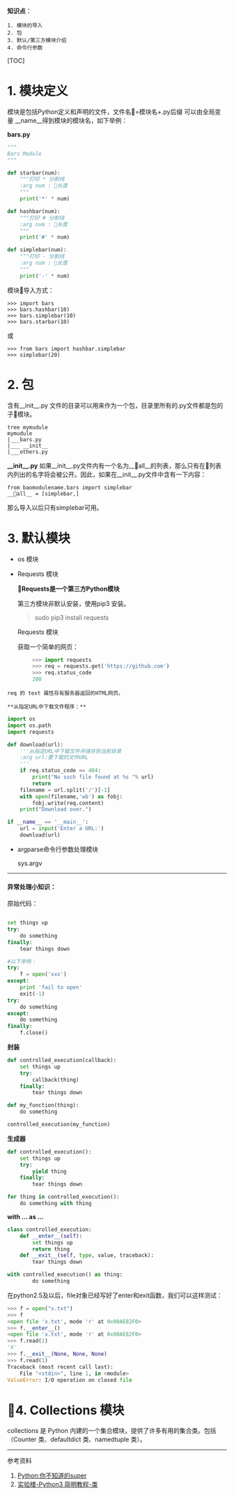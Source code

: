 
 **知识点**：
```
1. 模块的导入
2. 包
3. 默认/第三方模块介绍
4. 命令行参数
```
[TOC]

# 1. 模块定义

模块是包括Python定义和声明的文件，文件名=模块名+.py后缀
可以由全局变量 \_\_name\_\_得到模块的模块名，如下举例：

**bars.py**

```python
"""
Bars Module
"""

def starbar(num):
    """打印 * 分割线
    :arg num : 长度
    """
    print('*' * num)

def hashbar(num):
    """打印 # 分割线
    :arg num : 长度
    """
    print('#' * num)

def simplebar(num):
    """打印 - 分割线
    :arg num : 长度
    """
    print('-' * num)

```
模块导入方式：

    >>> import bars
    >>> bars.hashbar(10)
    >>> bars.simplebar(10)
    >>> bars.starbar(10)

或

    >>> from bars import hashbar.simplebar
    >>> simplebar(20)


# 2. 包

含有\_\_init\_\_.py 文件的目录可以用来作为一个包，目录里所有的.py文件都是包的子模块。


```
tree mymudule
mymudule
|___bars.py
|___ __init__
|___others.py
```

**\_\_init\_\_.py**
如果\_\_init\_\_.py文件内有一个名为\_\_all\_\_的列表，那么只有在列表内列出的名字将会被公开。因此，如果在\_\_init\_\_.py文件中含有一下内容：

    from baomodulename.bars import simplebar
    __all__ = [simplebar,]

那么导入以后只有simplebar可用。



# 3. 默认模块

 - os 模块
 - Requests 模块

   **Requests是一个第三方Python模块**  

    第三方模块非默认安装，使用pip3 安装。  

    >sudo pip3 install requests

    Requests 模块

    获取一个简单的网页：
```python
        >>> import requests  
        >>> req = requests.get('https://github.com')
        >>> req.status_code
        200
```
    req 的 text 属性存有服务器返回的HTML网页。

    **从指定URL中下载文件程序：**

```python
import os
import os.path
import requests

def download(url):
    '''从指定URL中下载文件并储存到当前目录
    :arg url:要下载的文件URL
    '''
    if req.status_code == 404:
        print("No such file found at %s "% url)
        return
    filename = url.split('/')[-1]
    with open(filename,'wb') as fobj:
        fobj.write(req.content)
    print("Download over.")

if __name__ == '__main__':
    url = input('Enter a URL:')
    download(url)


```

- argparse命令行参数处理模块

    sys.argv

---

#### 异常处理小知识：

原始代码：


```python

set things up
try:
    do something
finally:
    tear things down

#以下举例：
try:
    f = open('xxx')
except:
    print 'fail to open'
    exit(-1)
try:
    do something
except:
    do something
finally:
    f.close()
```

**封装**

```python
def controlled_execution(callback):
    set things up
    try:
        callback(thing)
    finally:
        tear things down

def my_function(thing):
    do something

controlled_execution(my_function)

```
**生成器**

```python
def controlled_execution():
    set things up
    try:
        yield thing
    finally:
        tear things down

for thing in controlled_execution():
    do something with thing

```
**with ... as ...**
```Python
class controlled_execution:
    def __enter__(self):
        set things up
        return thing
    def __exit__(self, type, value, traceback):
        tear things down

with controlled_execution() as thing:
        do something

```
在python2.5及以后，file对象已经写好了enter和exit函数，我们可以这样测试：
```python
>>> f = open("x.txt")
>>> f  
<open file 'x.txt', mode 'r' at 0x00AE82F0>
>>> f.__enter__()
<open file 'x.txt', mode 'r' at 0x00AE82F0>
>>> f.read(1)
'X'
>>> f.__exit__(None, None, None)
>>> f.read(1)
Traceback (most recent call last):
    File "<stdin>", line 1, in <module>
ValueError: I/O operation on closed file

```

# 4. Collections 模块

collections 是 Python 内建的一个集合模块，提供了许多有用的集合类。包括（Counter 类、defaultdict 类、namedtuple 类）。  











---

参考资料
1. [Python:你不知道的super](http://python.jobbole.com/86787/)
2. [实验楼-Python3 简明教程-类](https://www.shiyanlou.com/courses/596/labs/2046/document)
